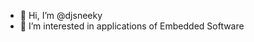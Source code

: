 - 👋 Hi, I’m @djsneeky
- 👀 I’m interested in applications of Embedded Software

<!---
djsneeky/djsneeky is a ✨ special ✨ repository because its `README.md` (this file) appears on your GitHub profile.
You can click the Preview link to take a look at your changes.
--->
